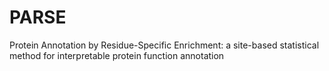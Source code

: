 # PARSE
Protein Annotation by Residue-Specific Enrichment: a site-based statistical method for interpretable protein function annotation
